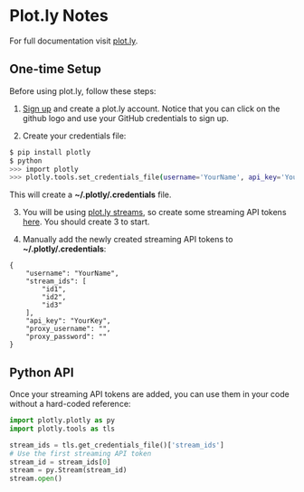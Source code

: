 # Plot.ly Notes 

For full documentation visit [plot.ly](https://plot.ly/python/).

## One-time Setup

Before using plot.ly, follow these steps:

1) [Sign up](https://plot.ly/accounts/login/?action=signup) and create a plot.ly account. Notice that 
you can click on the github logo and use your GitHub credentials to sign up.

2) Create your credentials file:

```bash
$ pip install plotly
$ python
>>> import plotly
>>> plotly.tools.set_credentials_file(username='YourName', api_key='YourKey')
```

This will create a **~/.plotly/.credentials** file. 

3) You will be using [plot.ly streams](https://plot.ly/streaming/), 
so create some streaming API tokens
[here](https://plot.ly/settings/api). You should create 3 to start.

4) Manually add the newly created streaming API tokens to **~/.plotly/.credentials**: 
```
{
    "username": "YourName",
    "stream_ids": [
        "id1",
        "id2",
        "id3"
    ],
    "api_key": "YourKey",
    "proxy_username": "",
    "proxy_password": ""
}
```

## Python API

Once your streaming API tokens are added, you can use them in your code without 
a hard-coded reference:

```python
import plotly.plotly as py
import plotly.tools as tls

stream_ids = tls.get_credentials_file()['stream_ids']
# Use the first streaming API token
stream_id = stream_ids[0]
stream = py.Stream(stream_id)
stream.open()
```





